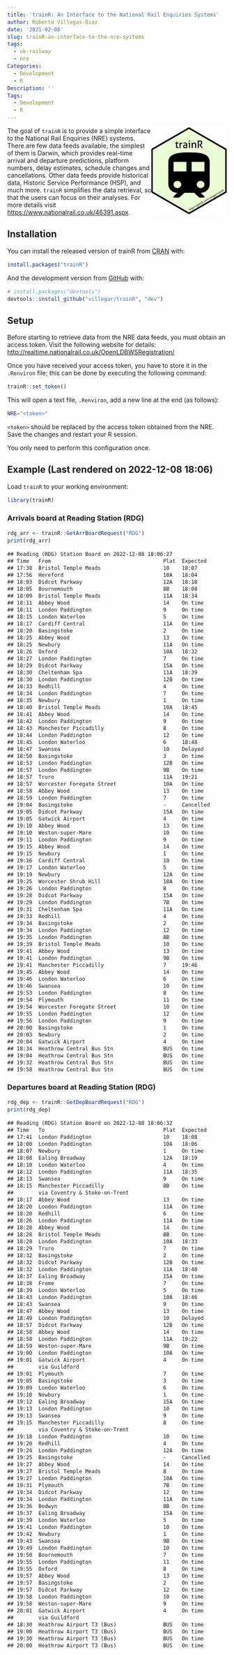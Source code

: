 ```yaml
---
title: 'trainR: An Interface to the National Rail Enquiries Systems'
author: Roberto Villegas-Diaz
date: '2021-02-08'
slug: trainR-an-interface-to-the-nre-systems
tags:
  - uk-railway
  - nre
Categories:
  - Development
  - R
Description: ''
Tags:
  - Development
  - R
---
```


<img src="https://raw.githubusercontent.com/villegar/trainR/main/inst/images/logo.png" alt="logo" align="right" height=200px/>

The goal of `trainR` is to provide a simple interface to the 
National Rail Enquiries (NRE) systems. There are few data feeds 
available, the simplest of them is Darwin, which provides real-time 
arrival and departure predictions, platform numbers, delay estimates, 
schedule changes and cancellations. Other data feeds provide historical 
data, Historic Service Performance (HSP), and much more. `trainR` 
simplifies the data retrieval, so that the users can focus on their 
analyses. For more details visit 
https://www.nationalrail.co.uk/46391.aspx.

## Installation

You can install the released version of trainR from [CRAN](https://CRAN.R-project.org) with:

``` r
install.packages("trainR")
```

And the development version from [GitHub](https://github.com/) with:

``` r
# install.packages("devtools")
devtools::install_github("villegar/trainR", "dev")
```

## Setup
Before starting to retrieve data from the NRE data feeds, you must obtain an access token. 
Visit the following website for details: http://realtime.nationalrail.co.uk/OpenLDBWSRegistration/

Once you have received your access token, you have to store it in the `.Renviron` file; this can be 
done by executing the following command:


```r
trainR::set_token()
```

This will open a text file, `.Renviron`, add a new line at the end (as follows):

```bash
NRE="<token>"
```

`<token>` should be replaced by the access token obtained from the NRE. Save the changes and restart 
your R session.

You only need to perform this configuration once.

## Example (Last rendered on 2022-12-08 18:06)

Load `trainR` to your working environment:

```r
library(trainR)
```

### Arrivals board at Reading Station (RDG)


```r
rdg_arr <- trainR::GetArrBoardRequest("RDG")
print(rdg_arr)
```

```
## Reading (RDG) Station Board on 2022-12-08 18:06:27
## Time   From                                    Plat  Expected
## 17:38  Bristol Temple Meads                    10    18:07
## 17:56  Hereford                                10A   18:04
## 18:03  Didcot Parkway                          12A   18:18
## 18:05  Bournemouth                             8B    18:08
## 18:09  Bristol Temple Meads                    11A   18:34
## 18:11  Abbey Wood                              14    On time
## 18:11  London Paddington                       9     On time
## 18:15  London Waterloo                         5     On time
## 18:17  Cardiff Central                         11A   On time
## 18:20  Basingstoke                             2     On time
## 18:25  Abbey Wood                              13    On time
## 18:25  Newbury                                 11A   On time
## 18:26  Oxford                                  10A   18:32
## 18:27  London Paddington                       7     On time
## 18:29  Didcot Parkway                          15A   On time
## 18:30  Cheltenham Spa                          11A   18:39
## 18:30  London Paddington                       12B   On time
## 18:33  Redhill                                 4     On time
## 18:34  London Paddington                       7     On time
## 18:35  Newbury                                 1     On time
## 18:40  Bristol Temple Meads                    10A   18:45
## 18:41  Abbey Wood                              14    On time
## 18:42  London Paddington                       9     On time
## 18:43  Manchester Piccadilly                   8     On time
## 18:44  London Paddington                       12    On time
## 18:45  London Waterloo                         6     18:48
## 18:47  Swansea                                 10    Delayed
## 18:50  Basingstoke                             3     On time
## 18:53  London Paddington                       12B   On time
## 18:57  London Paddington                       9B    On time
## 18:57  Truro                                   11A   19:21
## 18:57  Worcester Foregate Street               10A   On time
## 18:58  Abbey Wood                              13    On time
## 18:59  London Paddington                       7     On time
## 19:04  Basingstoke                             -     Cancelled
## 19:05  Didcot Parkway                          15A   On time
## 19:05  Gatwick Airport                         4     On time
## 19:10  Abbey Wood                              13    On time
## 19:10  Weston-super-Mare                       10    On time
## 19:11  London Paddington                       9     On time
## 19:15  Abbey Wood                              14    On time
## 19:15  Newbury                                 1     On time
## 19:16  Cardiff Central                         10    On time
## 19:17  London Waterloo                         5     On time
## 19:19  Newbury                                 12A   On time
## 19:25  Worcester Shrub Hill                    10A   On time
## 19:26  London Paddington                       8     On time
## 19:28  Didcot Parkway                          15A   On time
## 19:29  London Paddington                       7B    On time
## 19:31  Cheltenham Spa                          11A   On time
## 19:33  Redhill                                 4     On time
## 19:34  Basingstoke                             2     On time
## 19:34  London Paddington                       12    On time
## 19:35  London Paddington                       8B    On time
## 19:39  Bristol Temple Meads                    10    On time
## 19:41  Abbey Wood                              13    On time
## 19:41  London Paddington                       9B    On time
## 19:41  Manchester Piccadilly                   7     19:46
## 19:45  Abbey Wood                              14    On time
## 19:46  London Waterloo                         6     On time
## 19:46  Swansea                                 10    On time
## 19:53  London Paddington                       8     On time
## 19:54  Plymouth                                11    On time
## 19:54  Worcester Foregate Street               10    On time
## 19:55  London Paddington                       12    On time
## 19:56  London Paddington                       9     On time
## 20:00  Basingstoke                             1     On time
## 20:03  Newbury                                 2     On time
## 20:04  Gatwick Airport                         4     On time
## 18:34  Heathrow Central Bus Stn                BUS   On time
## 19:04  Heathrow Central Bus Stn                BUS   On time
## 19:32  Heathrow Central Bus Stn                BUS   On time
## 19:58  Heathrow Central Bus Stn                BUS   On time
```

### Departures board at Reading Station (RDG)


```r
rdg_dep <- trainR::GetDepBoardRequest("RDG")
print(rdg_dep)
```

```
## Reading (RDG) Station Board on 2022-12-08 18:06:32
## Time   To                                      Plat  Expected
## 17:41  London Paddington                       10    18:08
## 18:00  London Paddington                       10A   18:06
## 18:07  Newbury                                 1     On time
## 18:08  Ealing Broadway                         12A   18:19
## 18:10  London Waterloo                         4     On time
## 18:12  London Paddington                       11A   18:35
## 18:13  Swansea                                 9     On time
## 18:15  Manchester Piccadilly                   8B    On time
##        via Coventry & Stoke-on-Trent           
## 18:17  Abbey Wood                              13    On time
## 18:20  London Paddington                       11A   On time
## 18:20  Redhill                                 6     On time
## 18:26  London Paddington                       11A   On time
## 18:28  Abbey Wood                              14    On time
## 18:28  Bristol Temple Meads                    8B    On time
## 18:28  London Paddington                       10A   18:33
## 18:29  Truro                                   7     On time
## 18:32  Basingstoke                             2     On time
## 18:32  Didcot Parkway                          12B   On time
## 18:32  London Paddington                       11A   18:40
## 18:37  Ealing Broadway                         15A   On time
## 18:38  Frome                                   7     On time
## 18:39  London Waterloo                         5     On time
## 18:43  London Paddington                       10A   18:46
## 18:43  Swansea                                 9     On time
## 18:47  Abbey Wood                              13    On time
## 18:49  London Paddington                       10    Delayed
## 18:57  Didcot Parkway                          12B   On time
## 18:58  Abbey Wood                              14    On time
## 18:58  London Paddington                       11A   19:22
## 18:59  Weston-super-Mare                       9B    On time
## 19:00  London Paddington                       10A   On time
## 19:01  Gatwick Airport                         4     On time
##        via Guildford                           
## 19:01  Plymouth                                7     On time
## 19:05  Basingstoke                             3     On time
## 19:09  London Waterloo                         6     On time
## 19:10  Newbury                                 1     On time
## 19:12  Ealing Broadway                         15A   On time
## 19:13  London Paddington                       10    On time
## 19:13  Swansea                                 9     On time
## 19:15  Manchester Piccadilly                   8     On time
##        via Coventry & Stoke-on-Trent           
## 19:18  London Paddington                       10    On time
## 19:20  Redhill                                 4     On time
## 19:24  London Paddington                       12A   On time
## 19:25  Basingstoke                             -     Cancelled
## 19:27  Abbey Wood                              14    On time
## 19:27  Bristol Temple Meads                    8     On time
## 19:27  London Paddington                       10A   On time
## 19:31  Plymouth                                7B    On time
## 19:34  Didcot Parkway                          12    On time
## 19:34  London Paddington                       11A   On time
## 19:36  Bedwyn                                  8B    On time
## 19:37  Ealing Broadway                         15A   On time
## 19:39  London Waterloo                         5     On time
## 19:41  London Paddington                       10    On time
## 19:42  Newbury                                 1     On time
## 19:43  Swansea                                 9B    On time
## 19:49  London Paddington                       10    On time
## 19:50  Bournemouth                             7     On time
## 19:55  London Paddington                       11    On time
## 19:55  Oxford                                  8     On time
## 19:57  Abbey Wood                              13    On time
## 19:57  Basingstoke                             2     On time
## 19:57  Didcot Parkway                          12    On time
## 19:58  London Paddington                       10    On time
## 19:58  Weston-super-Mare                       9     On time
## 20:01  Gatwick Airport                         4     On time
##        via Guildford                           
## 18:30  Heathrow Airport T3 (Bus)               BUS   On time
## 19:00  Heathrow Airport T3 (Bus)               BUS   On time
## 19:30  Heathrow Airport T3 (Bus)               BUS   On time
## 20:00  Heathrow Airport T3 (Bus)               BUS   On time
```
